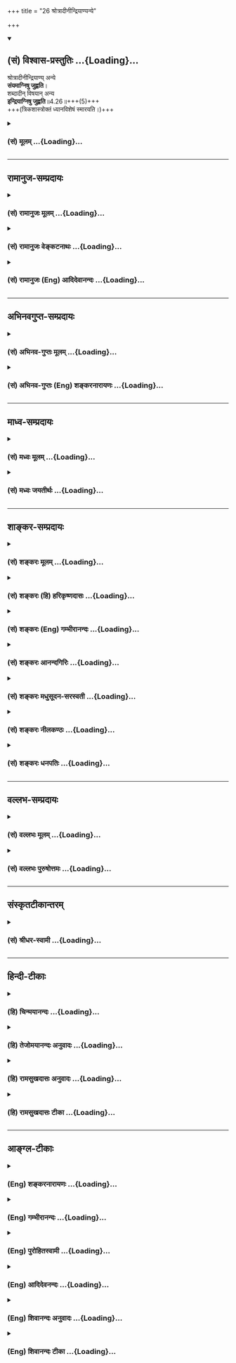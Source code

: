 +++
title = "26 श्रोत्रादीनीन्द्रियाण्यन्ये"

+++
<div class="js_include" newlevelforh1="2" title="(सं) विश्वास-प्रस्तुतिः" unfilled url="/mahAbhAratam/vyAsaH/shlokashaH/06-bhIShma-parva/03-bhagavad-gItA-parva/saMskRtam/vishvAsa-prastutiH/04_jnAna-yogaH_brahmArp/26_shrotrAdInIndriyA.md">
<details open><summary><h2>(सं) विश्वास-प्रस्तुतिः ...{Loading}...</h2></summary>

श्रोत्रादीनीन्द्रियाण्य् अन्ये  
**संयमाग्निषु जुह्वति**।  
शब्दादीन् विषयान् अन्य  
**इन्द्रियाग्निषु जुह्वति**॥4.26॥+++(5)+++  
+++(त्रिकशास्त्रोक्तं ध्यानविशेषं स्मारयति।)+++
</details>
</div>
<div class="js_include collapsed" newlevelforh1="3" title="(सं) मूलम्" unfilled url="/mahAbhAratam/vyAsaH/shlokashaH/06-bhIShma-parva/03-bhagavad-gItA-parva/saMskRtam/mUlam/04_jnAna-yogaH_brahmArp/26_shrotrAdInIndriyA.md">
<details><summary><h3>(सं) मूलम् ...{Loading}...</h3></summary>

श्रोत्रादीनीन्द्रियाण्यन्ये संयमाग्निषु जुह्वति।  
शब्दादीन्विषयानन्य इन्द्रियाग्निषु जुह्वति।।4.26।।
</details>
</div>


_________________
## रामानुज-सम्प्रदायः
<div class="js_include collapsed" newlevelforh1="3" title="(सं) रामानुजः मूलम्" unfilled url="/mahAbhAratam/vyAsaH/shlokashaH/06-bhIShma-parva/03-bhagavad-gItA-parva/saMskRtam/rAmAnujaH/mUlam/04_jnAna-yogaH_brahmArp/26_shrotrAdInIndriyA.md">
<details><summary><h3>(सं) रामानुजः मूलम् ...{Loading}...</h3></summary>

।।4.26।।**अन्ये** श्रोत्रादीनाम् इन्द्रियाणां संयमने प्रयतन्ते।
**शब्दादीन् विषयान् अन्ये** योगिनः इन्द्रियाणां
शब्दादिविषयप्रवणतानिवारणे प्रयतन्ते।

</details>
</div>
<div class="js_include collapsed" newlevelforh1="3" title="(सं) रामानुजः वेङ्कटनाथः" unfilled url="/mahAbhAratam/vyAsaH/shlokashaH/06-bhIShma-parva/03-bhagavad-gItA-parva/saMskRtam/rAmAnujaH/venkaTanAthaH/04_jnAna-yogaH_brahmArp/26_shrotrAdInIndriyA.md">
<details><summary><h3>(सं) रामानुजः वेङ्कटनाथः ...{Loading}...</h3></summary>

  
  
।।4.26।। श्रोत्रादीनि इत्यत्र संयमस्य साक्षादग्नित्वाभावाच्छ्रोत्रादेश्च
होतव्यत्वाभावात्तात्पर्यमाह अन्य इति। संयमस्याग्नित्वं श्रोत्रादीनां
निर्व्यापारत्वलक्षणभस्मसात्करणात्। नन्विन्द्रियनियमनमपि
सर्वकर्मयोगिसाधारणं कथमत्र विशिष्योच्यते इत्यत्रोक्तंसंयमने प्रयतन्त इति
एवमुत्तरत्रापिप्रयतन्ते इत्यनयोस्तात्पर्यं ग्राह्यम्। तथा
निष्ठाशब्देऽपि। अत्र प्रतीन्द्रियं संयमभेदात्संयमाग्निषु इति
बहुवचनम्। शब्दादीन् इत्यत्र इन्द्रियेषु शब्दादिविषयान् समर्पयन्तीति
भ्रमव्युदासायाहइन्द्रियाणां शब्दादिविषयप्रवणतानिवारण इति। इन्द्रियाणां
नियमनं हिश्रोत्रादीनि इत्यादिनोक्तम् अत्र तु इन्द्रियेभ्यः परा ह्यर्था
अर्थेभ्यश्च परं मनः कठो.1।3।10 इतिवद्विषयमनसोर्हि नियमनं क्रमेणोच्यते।
विषयस्य नियमनं नाम दूरीकरणम् तत्सन्निधिपरिहार इति यावत्। तत
एवेन्द्रियाणां तत्प्रवणता निवर्तत इति भावः। कस्तर्हीन्द्रियाग्निषु
शब्दादेर्होमो नाम उच्यते होमेन हविषो विनाशः क्रियते तद्वदत्र
शब्दादेरिन्द्रियेषु विनाशो नाम तत्सम्बन्धविनाशो विवक्षित इति।
यद्वाश्रोत्रादीनि इत्यत्र विषयसन्निधिपरिहारो विवक्षितः इह तु
सन्निहितानामपि विषयाणामकिञ्चित्करत्वापादनमिति विभागः। विषयप्रवणतानिवारण
इत्यनेनात्यन्तसमस्तविषयनिवृत्तेर्दुष्करत्वान्निषिद्धादिभ्योऽत्यन्तनिवारणं
धर्माविरुद्धेष्वतिसङ्गनिवृत्तिश्च विवक्षिता।  
  

</details>
</div>
<div class="js_include collapsed" newlevelforh1="3" title="(सं) रामानुजः (Eng) आदिदेवानन्दः" unfilled url="/mahAbhAratam/vyAsaH/shlokashaH/06-bhIShma-parva/03-bhagavad-gItA-parva/saMskRtam/rAmAnujaH/english/AdidevAnandaH/04_jnAna-yogaH_brahmArp/26_shrotrAdInIndriyA.md">
<details><summary><h3>(सं) रामानुजः (Eng) आदिदेवानन्दः ...{Loading}...</h3></summary>

4.26 Others endeavour towards the restraint of the senses like ear and the rest, i.e., keep themselves away from the objects pleasing to the senses. Other Yogins endeavour to prevent the attachment of the senses to sound and other objects of the senses, i.e., they abstain from the sense objects even when they are allowed to be near, by the discriminative process of belittling their valure and enjoyable nature.

</details>
</div>


_________________
## अभिनवगुप्त-सम्प्रदायः
<div class="js_include collapsed" newlevelforh1="3" title="(सं) अभिनव-गुप्तः मूलम्" unfilled url="/mahAbhAratam/vyAsaH/shlokashaH/06-bhIShma-parva/03-bhagavad-gItA-parva/saMskRtam/abhinava-guptaH/mUlam/04_jnAna-yogaH_brahmArp/26_shrotrAdInIndriyA.md">
<details><summary><h3>(सं) अभिनव-गुप्तः मूलम् ...{Loading}...</h3></summary>

।।4.26।। श्रोत्रादीनीति। अन्ये तु संयमाग्निष्विन्द्रियाणीति। संयमः मनः
तस्य ये अग्नयः प्रतिपन्नभावभावनारूपा अभिलाषप्लोषका विस्फुलिङ्गाः तेषु
इन्द्रियाणि अर्पयन्ति। अत एव ते तपोयज्ञाः। इतरे ज्ञानपरिदीपितेषु
फलदाहकेषु इन्द्रियाग्निषु विषयानर्पयन्ति भेदवासनानिरासायैव +++(K भोगवासना)+++
भोगानभिलषन्ति इत्युपनिषत्। तथाच मयैव लघ्व्यां प्रक्रियायामुक्तम् न
भोग्यं व्यतिरिक्तं हि भोक्तुस्त्वत्तो विभाव्यते।  
  
एष एव ही भोगो यत् तादात्म्यं भोक्तृभोग्ययोः।।4. इति स्पन्देऽपि +++(omits
स्पन्देऽपि and the succeeding hemistitch. )+++ भोक्तैव भोग्यभावेन सदा
सर्वत्र संस्थितः। इति।

</details>
</div>
<div class="js_include collapsed" newlevelforh1="3" title="(सं) अभिनव-गुप्तः (Eng) शङ्करनारायणः" unfilled url="/mahAbhAratam/vyAsaH/shlokashaH/06-bhIShma-parva/03-bhagavad-gItA-parva/saMskRtam/abhinava-guptaH/english/shankaranArAyaNaH/04_jnAna-yogaH_brahmArp/26_shrotrAdInIndriyA.md">
<details><summary><h3>(सं) अभिनव-गुप्तः (Eng) शङ्करनारायणः ...{Loading}...</h3></summary>

4.26 Srotradini etc. But others \[offer\] the sense-organs into the
fires of the restrainer. Restrainer : the mind. Its fires are the
tongues of flame that are in the form of subdued views of objects and
are capable of burning up desires. Into them they offer the
sense-organs. Hence, they are the performers of penance-sacrifices.
Still others offer objects into the fires of sense-organs that are fully
set-blaze by wisdom and that are capable of burning up the fruits \[of
actions\]. I.e., they seek enjoyment only for destroying the \[past\]
mental impression of differences \[between the enjoyer and the objects
of enjoyment\]. This is the secret and sacred truth. Hence I (Ag.) have
myself stated in the laghvi Prakriya (the Little Process) as : 'The
object of enjoyment does not manifest as different from you, the
enjoyer. Because, it is the \[process of\] enjoyment that itself is the
identification (or unity) of hte enjoyer and the object of enjoyment'.
In the \[work\] Spanda also \[it has been said\] : 'It is the enjoyer
himself who remains in all the instances and at all times, in the form
of the object of enjoyment'.

</details>
</div>


_________________
## माध्व-सम्प्रदायः
<div class="js_include collapsed" newlevelforh1="3" title="(सं) मध्वः मूलम्" unfilled url="/mahAbhAratam/vyAsaH/shlokashaH/06-bhIShma-parva/03-bhagavad-gItA-parva/saMskRtam/madhvaH/mUlam/04_jnAna-yogaH_brahmArp/26_shrotrAdInIndriyA.md">
<details><summary><h3>(सं) मध्वः मूलम् ...{Loading}...</h3></summary>

।।4.26।। Sri Madhvacharya did not comment on this sloka.

</details>
</div>
<div class="js_include collapsed" newlevelforh1="3" title="(सं) मध्वः जयतीर्थः" unfilled url="/mahAbhAratam/vyAsaH/shlokashaH/06-bhIShma-parva/03-bhagavad-gItA-parva/saMskRtam/madhvaH/jayatIrthaH/04_jnAna-yogaH_brahmArp/26_shrotrAdInIndriyA.md">
<details><summary><h3>(सं) मध्वः जयतीर्थः ...{Loading}...</h3></summary>

।।4.26।। Sri Jayatirtha did not comment on this sloka.

</details>
</div>


_________________
## शाङ्कर-सम्प्रदायः
<div class="js_include collapsed" newlevelforh1="3" title="(सं) शङ्करः मूलम्" unfilled url="/mahAbhAratam/vyAsaH/shlokashaH/06-bhIShma-parva/03-bhagavad-gItA-parva/saMskRtam/shankaraH/mUlam/04_jnAna-yogaH_brahmArp/26_shrotrAdInIndriyA.md">
<details><summary><h3>(सं) शङ्करः मूलम् ...{Loading}...</h3></summary>

।।4.26।। **श्रोत्रादीनि इन्द्रियाणि अन्ये** योगिनः **संयमाग्निषु।**
प्रतीन्द्रियं संयमो भिद्यते इति बहुवचनम्। संयमा एव अग्नयः तेषु
**जुह्वति** इन्द्रियसंयममेव कुर्वन्ति इत्यर्थः। शब्दादीन् विषयान् अन्ये
इन्द्रियाग्निषु इन्द्रियाण्येव अगन्यः तेषु इन्द्रियाग्निषु जुह्वति
श्रोत्रादिभिरविरुद्धविषयग्रहणं होमं मन्यन्ते।। किञ्च

</details>
</div>
<div class="js_include collapsed" newlevelforh1="3" title="(सं) शङ्करः (हि) हरिकृष्णदासः" unfilled url="/mahAbhAratam/vyAsaH/shlokashaH/06-bhIShma-parva/03-bhagavad-gItA-parva/saMskRtam/shankaraH/hindI/harikRShNadAsaH/04_jnAna-yogaH_brahmArp/26_shrotrAdInIndriyA.md">
<details><summary><h3>(सं) शङ्करः (हि) हरिकृष्णदासः ...{Loading}...</h3></summary>

।।4.26।। अन्य योगीजन संयमरूप अग्नियोंमें श्रोत्रादि इन्द्रियोंका हवन करते
हैं। संयम ही अग्नियाँ हैं उन्हींमें हवन करते हैं अर्थात् इन्द्रियोंका
संयम करते हैं। प्रत्येक इन्द्रियका संयम भिन्नभिन्न है इसलिये यहाँ
बहुवचनका प्रयोग किया गया है। अन्य ( साधकलोग ) इन्द्रियरूप अग्नियोंमें
शब्दादि विषयोंका हवन करते हैं। इन्द्रियाँ ही अग्नियाँ हैं उन
इन्द्रियाग्नियोंमें हवन करते हैं अर्थात् उन श्रोत्रादि इन्द्रियोंद्वारा
शास्त्रसम्मत विषयोंके ग्रहण करनेको ही होम मानते हैं।

</details>
</div>
<div class="js_include collapsed" newlevelforh1="3" title="(सं) शङ्करः (Eng) गम्भीरानन्दः" unfilled url="/mahAbhAratam/vyAsaH/shlokashaH/06-bhIShma-parva/03-bhagavad-gItA-parva/saMskRtam/shankaraH/english/gambhIrAnandaH/04_jnAna-yogaH_brahmArp/26_shrotrAdInIndriyA.md">
<details><summary><h3>(सं) शङ्करः (Eng) गम्भीरानन्दः ...{Loading}...</h3></summary>

4.26 Anye, others, other yogis; juhvati, offer; indriyani, the organs;
viz srotradini, car etc.; samyama-agnisu, in the fires of self-control.
The plural (in fires) is used because self-control is possible in
respect of each of the organs. Self-control itself is the fire. In that
they make the offering, i.e. they practise control of the organs. anye,
others; juhvati, offer; visayan, the objects; sabdadin, viz sound etc.;
indriyagnisu, in the fires of the organs. The organs themselves are the
fires. They make offerings in those fires with the organs of hearing
etc. They consider the perception of objects not prohibited by the
scriputures to be a sacrifice.

</details>
</div>
<div class="js_include collapsed" newlevelforh1="3" title="(सं) शङ्करः आनन्दगिरिः" unfilled url="/mahAbhAratam/vyAsaH/shlokashaH/06-bhIShma-parva/03-bhagavad-gItA-parva/saMskRtam/shankaraH/AnandagiriH/04_jnAna-yogaH_brahmArp/26_shrotrAdInIndriyA.md">
<details><summary><h3>(सं) शङ्करः आनन्दगिरिः ...{Loading}...</h3></summary>

।।4.26।। संप्रति यज्ञद्वयमुपन्यस्यति **श्रोत्रादीनीति।** बाह्यानां
करणानां मनसि संयमस्यैकत्वात्कथं संयमाग्निष्विति बहुवचनमित्याशङ्क्याह
**प्रतीन्द्रियमिति।** संयमानां प्रत्याहाराधिकरणत्वेन व्यवस्थितानां
मनोरूपाणां होमाधारत्वादग्नित्वं व्यपदिशति **संयमा इति।**
विषयेभ्योऽन्तर्बाह्यानीन्द्रियाणि प्रत्याहरन्तीति संयमयज्ञं संक्षिप्य
दर्शयति **इन्द्रियेति।** श्रोत्रादीन्द्रियाग्निषु शब्दादिविषयहोमस्य
तत्तदिन्द्रियैस्तत्तद्विषयोपभोगलक्षणस्य सर्वसाधारणत्वमाशङ्क्य
प्रतिषिद्धान्वर्जयित्वा रागद्वेषरहितो भूत्वा प्राप्तान्विषयानुपभुञ्जते
तैस्तैरिन्द्रियैरिति विवक्षितं होमं विशदयति **श्रोत्रादिभिरिति।**

</details>
</div>
<div class="js_include collapsed" newlevelforh1="3" title="(सं) शङ्करः मधुसूदन-सरस्वती" unfilled url="/mahAbhAratam/vyAsaH/shlokashaH/06-bhIShma-parva/03-bhagavad-gItA-parva/saMskRtam/shankaraH/madhusUdana-sarasvatI/04_jnAna-yogaH_brahmArp/26_shrotrAdInIndriyA.md">
<details><summary><h3>(सं) शङ्करः मधुसूदन-सरस्वती ...{Loading}...</h3></summary>

।।4.26।। तदनेन मुख्यगौणौ द्वौ यज्ञौ दर्शितौ यावद्धि किंचिद्वैदिकं
श्रेयःसाधनं तत्सर्वं यज्ञत्वेन संपाद्यते तत्र श्रोत्रादीनि
ज्ञानेन्द्रियाणि तानि शब्दादिविषयेभ्यः प्रत्याहृत्यान्ये प्रत्याहारपराः
संयमाग्निषु धारणा ध्यानं समाधिरिति त्रयमेकविषयं संयमशब्देनोच्यते। तथाचाह
भगवान्तपतञ्जलिःत्रयमेकत्र संयमः इति। तत्र हृत्पुण्डरीकादौ
मनसश्चिरकालस्थापनं धारणा। एवमेकत्र धृतस्य चित्तस्य
भगवदाकारवृत्तिप्रवाहोऽन्तराऽन्याकारप्रत्ययव्यवहितो ध्यानम्। सर्वथा
विजातीयप्रत्ययानन्तरितः सजातीयप्रत्ययप्रवाहः समाधिः। सतु चित्तभूमिभेदेन
द्विविधः संप्रज्ञातोऽसंप्रज्ञातश्च। चित्तस्य हि पञ्च भूमयो भवन्ति
क्षिप्तं मूढं विक्षिप्तमेकाग्रं निरुद्धमिति। तत्र
रागद्वेषादिवशाद्विषयेष्वभिनिविष्टं क्षिप्तं तन्द्रादिग्रस्तं मूढं सर्वदा
विषयासक्तमपि कदाचिद्ध्याननिष्ठं क्षिप्ताद्विशिष्टतया विक्षिप्तं तत्र
क्षिप्तमूढयोः समाधिशङ्कैव नास्ति। विक्षिप्ते तु चेतसि कादाचित्कः
समाधिर्विक्षेपप्राधान्याद्योगपक्षे न वर्तते किंतु
तीव्रपवनविक्षिप्तप्रदीपवत्स्यमेव नश्यति। एकाग्रं तु
एकविषयकधारावाहिकवृत्तिसमर्थं सत्त्वोद्रेकेण
तमोगुणकृततन्द्रादिरूपलयाभावादात्माकारवृत्तिः। साच
रजोगुणकृतचाञ्चल्यरूपविक्षेपाभावादेकविषयैवेति शुद्धे सत्त्वे भवति
चित्तमेकाग्रम् अस्यां भूमौ संप्रज्ञातः समाधिः। तत्र ध्येयाकारा वृत्तिरपि
भासते। तस्या अपि निरोधे निरुद्धं चित्तमसंप्रज्ञातसमाधिभूमिः।
तदुक्तंतस्या अपि निरोधे सर्ववृत्तिनिरोधान्निर्बीजः समाधिः इति। अयमेव
सर्वतो विरक्तस्य समाधिफलमपि सुखमनपेक्षमाणस्य योगिनो दृढभूमिः सन् धर्ममेघ
इत्युच्यते। तदुक्तंप्रसंख्यानेऽप्यकुसीदस्य सर्वथा विवेकख्यातेर्धर्ममेघः
समाधिः ततः क्लेशकर्मनिवृत्तिः इति। अनेन रूपेण संयमानां भेदादग्निष्विति
बहुवचनम्। तेषु इन्द्रियाणि जुह्वति धारणाध्यानसमाधिसिद्ध्यर्थं
सर्वाणीन्द्रियाणि स्वस्वविषयेभ्यः प्रत्याहरन्तीतत्यर्थः। तदुक्तं
स्वस्वविषयासंप्रयोगे चित्तरूपानुकार एवेन्द्रियाणां प्रत्याहारः इति।
विषयेभ्यो निगृहीतानीन्द्रियाणि चित्तरूपाण्येव भवन्ति। ततश्च
विक्षेपाभावाच्चित्तं धारणादिकं निर्वहतीत्यर्थः। तदनेन
प्रत्याहारधारणाध्यानसमाधिरूपं योगाङ्गचतुष्टमुक्तम्। तदेवं समाध्यवस्थायां
सर्वेन्द्रियवृत्तिनिरोधो यज्ञत्वेनोक्तः। इदानीं व्युत्थानावस्थायां
रागद्वेषराहित्येन विषयभोगो यः सोऽप्यपरो यज्ञ इत्याह शब्दादीन्विषयानन्य
इन्द्रियाग्निषु जुह्वति। अन्ये व्युत्थितावस्थाः
श्रोत्रादिभिरविरुद्धविषयग्रहणं स्पृहाशून्यत्वेनान्यसाधारणं कुर्वन्ति स
एव तेषां होमः।

</details>
</div>
<div class="js_include collapsed" newlevelforh1="3" title="(सं) शङ्करः नीलकण्ठः" unfilled url="/mahAbhAratam/vyAsaH/shlokashaH/06-bhIShma-parva/03-bhagavad-gItA-parva/saMskRtam/shankaraH/nIlakaNThaH/04_jnAna-yogaH_brahmArp/26_shrotrAdInIndriyA.md">
<details><summary><h3>(सं) शङ्करः नीलकण्ठः ...{Loading}...</h3></summary>

।।4.26।। यज्ञान्तरमाह **श्रोत्रादीनीति।** तत्र कंचिद्बाह्यमाभ्यन्तरं वा
विशेषमुपादाय तत्र चेतसो नियमनं क्रियते। ते च संयमा अनेकविषयत्वादनेके
पृथक्फलाश्च। तथा च योगसूत्रकृता प्रोक्तम्भुवनज्ञानं सूर्ये
संयमाच्चन्द्रे ताराव्यूहज्ञानं कण्ठकूपे क्षुत्पिपासानिवृत्ति रित्यादि। त
एवाग्नय इन्द्रियेन्धनसंहारहेतुत्वात् तेषु संयमाग्निषु श्रोत्रादीनि
जुह्वति प्रक्षिपन्ति। तत्र श्रोत्रमनाहते ध्वनौ संनियम्य
हंसोपनिषदुक्तरीत्या घण्टानादादीन्दशनादाननुभवन्ति। नहि तत्र सन्नियते
चेतसि शब्दान्तरग्रहणं तदा भवति सोऽयं श्रोत्रस्य संयमाग्नौ होमो बोध्यः।
एवमन्यत्रापि तद्वारा च निष्कलं तत्त्वं प्रतिपद्यन्ते। तथान्ये विषयेभ्यः
प्रत्याहृतकरणाः धारणाध्यानसमाध्यात्मकं मनसः संयमं एकत्र
मूलाधाराद्यन्यतमचक्रे कर्तुमशक्ताः समनस्केन्द्रियेषु
विषयवियोगाद्दग्धेन्धनानलवत्स्वयं विलीनेषु येषां
समाधिबुद्धिस्तैरिन्द्रियेषु विषया एवोपसंहृता न त्विन्द्रियादीनि मन आदिषु
पूर्वोक्तरीत्या उपसंहृतानि। तानेतानिन्द्रियचिन्तकान्प्रकृत्योक्तं
वायवीयेदशमन्वन्तराणीह तिष्ठन्तीन्द्रियचिन्तकाः इति।

</details>
</div>
<div class="js_include collapsed" newlevelforh1="3" title="(सं) शङ्करः धनपतिः" unfilled url="/mahAbhAratam/vyAsaH/shlokashaH/06-bhIShma-parva/03-bhagavad-gItA-parva/saMskRtam/shankaraH/dhanapatiH/04_jnAna-yogaH_brahmArp/26_shrotrAdInIndriyA.md">
<details><summary><h3>(सं) शङ्करः धनपतिः ...{Loading}...</h3></summary>

।।4.26।। श्रोत्रादीनि ज्ञानेन्द्रियाण्यन्ये योगिनः प्रत्याहारपराः
प्रतीन्द्रियं संयम्यप्रत्याहारस्य सत्त्वाद्बहुवचनम्। संयमा एवाग्नयस्तेषु
जुह्वति। इन्द्रियसंयमनमेव कुर्वन्तीत्यर्थः। यत्तु
धारणाध्यानसमाधित्रितयमेकविषयं संयमशब्देनोच्यते तत्र हृत्पुण्डरीकादौ
मनसश्चिरकालस्थापनं धारणा। एवमेकत्र धृतस्य चित्तस्य
भगवदाकारवृत्तिप्रवाहोऽन्तरान्तराऽन्याकारप्रत्ययव्यवहितो ध्यानम्। सर्वथा
विजातीय प्रत्ययानन्तरितः सजातीयप्रत्ययप्रवाहः समाधिः अनेन रुपेण संयमानां
भेदात् अग्निष्विति बहुवचनं तेष्विन्द्रियाणि जुह्वति
धारणाध्यानसमाधिसिद्य्धर्थं सर्वाणीन्द्रियाणि स्वस्वविषयेभ्यः
प्रत्याहरन्तीत्यर्थ इत्यादि तच्चिन्त्यम्। प्रत्याहाररुपेष्वग्निषु
श्रोत्रादीन्द्रियाणां होमस्यात्र विवक्षितत्वादन्यथा होमाधिकरणस्यालाभात्
ध्यानादीनां तु मनोहोमाधिकरणत्वादिति दिक्। एतेन तदनेन
प्रत्याहारध्यानधारणासमाधिरुपं योगाङ्गचतुष्टयमुक्तमिति प्रत्युक्तम्।
प्रत्याहारस्यैवात्राक्षरस्वारस्यात्प्रतीतेः। अतएव तत्र कंचित्
बाह्यमाभ्यन्तरं वा विशेषमुपादाय तत्र चेतसो नियमनं क्रियते। ते च संयमा
अनेकविषयत्वादनेके पृथक्फलाश्च। तथाच योगसूत्रकृता प्रोक्तंभुवनज्ञानं
सूर्यें संयमात् चन्द्रे ताराव्यूहज्ञानं कण्ठकूपे क्षुत्पिपासानिवृत्तिः
इत्यादीति परास्तम्। अन्ये तत्त्वविदः प्रारब्धवशादुपलब्धान् शब्दादीन्
शास्त्राविरुद्धान्विषयान् इन्द्रियाग्निषु जुह्वति
श्रोत्रादिभिरविरुद्धविषयग्रहणं होमं मन्यन्त इत्यर्थः। यत्तु तथान्ये
विषयेभ्यः प्रत्याहृतकरणाः धारणाध्यानसमाध्यात्मकं मनसः संयममेकत्र
मूलाधाराद्यन्यतमचक्रे कर्तुमशक्ताः समनस्केन्द्रियेषु
विषयवियोगाद्दग्धेन्धनानलवत्स्वयं विलीनेषु येषां समाधिबुद्धिस्तैः
समनस्केन्द्रियेषु विषया एवोपसंहृता इत्याद्यन्ये समनस्केन्द्रियेषु
विषयवियोगाद्दग्धेन्धनानलवत्स्वयं विलीनेषु येषां समाधिबुद्धिस्तैः
समनस्केन्द्रियेषु विषया एवोपसंहृता इत्याद्यन्ये वर्णयन्ति तदसत्।
इन्द्रियप्रत्याहाररुपस्य यज्ञस्य श्रोत्रादीनीत्यादिनोक्तत्वेन
यज्ञान्तरत्वाभावप्रसङ्गात्। उक्तरीत्या विषयासन्निकर्षाग्नौ इन्द्रियाणि
जुह्वतीति वक्तव्यत्वापत्तेश्चेति दिक्।

</details>
</div>


_________________
## वल्लभ-सम्प्रदायः
<div class="js_include collapsed" newlevelforh1="3" title="(सं) वल्लभः मूलम्" unfilled url="/mahAbhAratam/vyAsaH/shlokashaH/06-bhIShma-parva/03-bhagavad-gItA-parva/saMskRtam/vallabhaH/mUlam/04_jnAna-yogaH_brahmArp/26_shrotrAdInIndriyA.md">
<details><summary><h3>(सं) वल्लभः मूलम् ...{Loading}...</h3></summary>

।।4.26।। श्रोत्रादीनिति। अन्ये नैष्ठिकाः संयमरूपेष्वग्निषु प्रविलापयन्ति।
अन्ये उपकुर्वाणाः।

</details>
</div>
<div class="js_include collapsed" newlevelforh1="3" title="(सं) वल्लभः पुरुषोत्तमः" unfilled url="/mahAbhAratam/vyAsaH/shlokashaH/06-bhIShma-parva/03-bhagavad-gItA-parva/saMskRtam/vallabhaH/puruShottamaH/04_jnAna-yogaH_brahmArp/26_shrotrAdInIndriyA.md">
<details><summary><h3>(सं) वल्लभः पुरुषोत्तमः ...{Loading}...</h3></summary>

  
  
।।4.26।। **अन्ये** योगिनः **श्रोत्रादीनीन्द्रियाणि संयमाग्निषु जुह्वति**।  
अयम् अर्थः -  
योगेन मत्-प्राप्तीच्छया प्राप्ति-प्रतिबन्धकानीन्द्रियाणि निरोधात्मक-क्लेशाग्नौ भस्मी-कुर्वन्ति।  
**अन्ये** भक्ति-युत-योगिनः **शब्दादीन् विषयान्** मत्-कथाश्रवणादिरूपान् इन्द्रियाग्निषु
भगवत्-साक्षात्-कार-साधकतया ऽऽत्म-भावेनेन्द्रियेषु **जुह्वति**।  
  

</details>
</div>


_________________
## संस्कृतटीकान्तरम्
<div class="js_include collapsed" newlevelforh1="3" title="(सं) श्रीधर-स्वामी" unfilled url="/mahAbhAratam/vyAsaH/shlokashaH/06-bhIShma-parva/03-bhagavad-gItA-parva/saMskRtam/shrIdhara-svAmI/04_jnAna-yogaH_brahmArp/26_shrotrAdInIndriyA.md">
<details><summary><h3>(सं) श्रीधर-स्वामी ...{Loading}...</h3></summary>

।।4.26।।**श्रोत्रादीनीति।** अन्ये
नैष्ठिकब्रह्मचारिणस्तत्तदिन्द्रियसंयमरूपेष्वग्निषु श्रोत्रादीनि जुह्वति
प्रविलापयन्ति। इन्द्रियाणि निरुध्य संयमप्रधानास्तिष्ठन्तीत्यर्थः।
इन्द्रियाण्येवाग्नयस्तेषु शब्दादीनन्ये गृहस्था जुह्वति विषयान्।
भोगसमयेऽप्यनासक्ताः सन्तोऽग्नित्वेन भावितेष्विन्द्रियेषु हविष्ट्वेन
भाविताञ्शब्दादीन्प्रक्षिपन्तीत्यर्थः।

</details>
</div>


_________________
## हिन्दी-टीकाः
<div class="js_include collapsed" newlevelforh1="3" title="(हि) चिन्मयानन्दः" unfilled url="/mahAbhAratam/vyAsaH/shlokashaH/06-bhIShma-parva/03-bhagavad-gItA-parva/hindI/chinmayAnandaH/04_jnAna-yogaH_brahmArp/26_shrotrAdInIndriyA.md">
<details><summary><h3>(हि) चिन्मयानन्दः ...{Loading}...</h3></summary>

।।4.26।। सुपरिचित वैदिक यज्ञ के रूपक के द्वारा यहां सब यज्ञों अर्थात्
साधनाओं का निरूपण अर्जुन के लिये किया गया है। यज्ञ विधि में देवताओं का
अनुग्रह प्राप्त करने के लिये अग्नि में आहुतियाँ दी जाती थीं। इस रूपक के
द्वारा यह दर्शाया गया है कि इस विधि में न केवल आहुति भस्म हो जाती है
बल्कि उसके साथ ही देवता का आशीर्वाद भी प्राप्त होता है। आत्मज्ञानी पुरुष
अथवा साधकगण श्रोत्रादि इन्द्रियों की आहुति संयमाग्नि में देते हैं
अर्थात् वे आत्मसंयम का जीवन जीते हैं। इस प्रकार इन्द्रियों की बहिर्मुखी
प्रवृत्ति भस्म हो जाती है और साधक को आन्तरिक स्वातन्त्र्य का आनन्द भी
प्राप्त होता है। यह एक सुविदित तथ्य है कि इन्द्रियों को जितना अधिक
सन्तुष्ट रखने का प्रयत्न हम करते हैं वे उतनी ही अधिक प्रमथनशील होकर
हमारी शान्ति को लूट ले जाती हैं। आत्मसंयम की साधना के अभ्यास के द्वारा
ही साधक को ध्यान की योग्यता प्राप्त होती हैं। इस श्लोक की प्रथम पंक्ति
में इन्द्रिय संयम का उपदेश है तो दूसरी पंक्ति में मनसंयम का। इन्द्रियों
के द्वारा बाह्य विषयों की संवेदनाएं प्राप्त करके ही मन का अस्तित्व बना
रहता है। जहां शब्दस्पर्शादि पाँच विषयों का ग्रहण नहीं होता वहां मन कार्य
कर ही नहीं सकता। इसलिये विषयों से मन को अप्रभावित रखने की साधना यहां
बतायी गयी है जिसके अभ्यास से ध्यानाभ्यास के लिये आवश्यक मन की स्थिरता
प्राप्त की जा सकती है। जिस पुरुष ने मन को पूर्ण रूप से संयमित कर लिया है
उसके विषय में भगवान् कहते हैं अन्य (साधक) शब्दादिक विषयों को
इन्द्रियाग्नि में आहुति देते हैं। प्रथम विधि में विषयों की संवेदनाओं को
इन्द्रियों के प्रवेश द्वार पर ही संयमित किया जाता है जबकि दूसरी विधि में
(अभ्यांतर में ) मन के सूक्ष्मतर स्तर पर उन्हें नियन्त्रित करने की साधना
है। और भी दूसरे प्रकार के यज्ञ बताते हुए भगवान् कहते हैं

</details>
</div>
<div class="js_include collapsed" newlevelforh1="3" title="(हि) तेजोमयानन्दः अनुवादः" unfilled url="/mahAbhAratam/vyAsaH/shlokashaH/06-bhIShma-parva/03-bhagavad-gItA-parva/hindI/tejomayAnandaH/anuvAdaH/04_jnAna-yogaH_brahmArp/26_shrotrAdInIndriyA.md">
<details><summary><h3>(हि) तेजोमयानन्दः अनुवादः ...{Loading}...</h3></summary>

।।4.26।। अन्य (योगीजन) श्रोत्रादिक सब इन्द्रियों को संयमरूप अग्नि में
हवन करते हैं, और अन्य (लोग) शब्दादिक विषयों को इन्द्रियरूप अग्नि में
हवन करते हैं।।

</details>
</div>
<div class="js_include collapsed" newlevelforh1="3" title="(हि) रामसुखदासः अनुवादः" unfilled url="/mahAbhAratam/vyAsaH/shlokashaH/06-bhIShma-parva/03-bhagavad-gItA-parva/hindI/rAmasukhadAsaH/anuvAdaH/04_jnAna-yogaH_brahmArp/26_shrotrAdInIndriyA.md">
<details><summary><h3>(हि) रामसुखदासः अनुवादः ...{Loading}...</h3></summary>

।।4.26।। अन्य योगीलोग श्रोत्रादि समस्त इन्द्रियोंका संयमरूप अग्नियोंमें
हवन किया करते हैं और दूसरे योगीलोग शब्दादि विषयोंका इन्द्रियरूप
अग्नियोंमें हवन किया करते हैं।

</details>
</div>
<div class="js_include collapsed" newlevelforh1="3" title="(हि) रामसुखदासः टीका" unfilled url="/mahAbhAratam/vyAsaH/shlokashaH/06-bhIShma-parva/03-bhagavad-gItA-parva/hindI/rAmasukhadAsaH/TIkA/04_jnAna-yogaH_brahmArp/26_shrotrAdInIndriyA.md">
<details><summary><h3>(हि) रामसुखदासः टीका ...{Loading}...</h3></summary>

।।4.26।।***व्याख्या--*'श्रोत्रादीनीन्द्रियाण्यन्ये संयमाग्निषु
जुह्वति'--**यहाँ संयमरूप अग्नियोंमें इन्द्रियोंकी आहुति देनेको यज्ञ कहा
गया है। तात्पर्य यह है कि एकान्तकालमें श्रोत्र, त्वचा, नेत्र, रसना और
घ्रा--ये पाँचों इन्द्रियाँ अपने-अपने विषयों (क्रमशः शब्द, स्पर्श, रूप,
रस और गन्ध) की ओर बिलकुल प्रवृत्त न हों। इन्द्रियाँ संयमरूप ही बन
जायँ।  
  
पूरा संयम तभी समझना चाहिये, जब इन्द्रियाँ, मन, बुद्धि तथा अहम्--इन
सबमेंसे रागआसक्तिका सर्वथा अभाव हो जाय (गीता 2। 58 59 68)।  
  
**'शब्दादीन्विषयानन्य इन्द्रियाग्निषु जुह्वति'--**शब्द, स्पर्श, रूप, रस
और गन्ध--ये पाँच विषय हैं। विषयोंका इन्द्रियरूप अग्नियोंमें हवन करनेसे
वह यज्ञ हो जाता है। तात्पर्य यह है कि व्यवहारकालमें विषयोंका
इन्द्रियोंसे संयोग होते रहनेपर भी इन्द्रियोंमें कोई विकार उत्पन्न न हो
(गीता 2। 64 65)। इन्द्रियाँ राग-द्वेषसे रहित हो जायँ। इन्द्रियोंमें
राग-द्वेष उत्पन्न करनेकी शक्ति विषयोंमें रहे ही नहीं। इस श्लोकमें कहे गये
दोनों प्रकारके यज्ञोंमें राग-आसक्तिका सर्वथा अभाव होनेपर ही सिद्धि
(परमात्म-प्राप्ति) होती है। राग-आसक्तिको मिटानेके लिये ही दो प्रकारकी
प्रक्रियाका यज्ञरूपसे वर्णन किया गया है--

</details>
</div>


_________________
## आङ्ग्ल-टीकाः
<div class="js_include collapsed" newlevelforh1="3" title="(Eng) शङ्करनारायणः" unfilled url="/mahAbhAratam/vyAsaH/shlokashaH/06-bhIShma-parva/03-bhagavad-gItA-parva/english/shankaranArAyaNaH/04_jnAna-yogaH_brahmArp/26_shrotrAdInIndriyA.md">
<details><summary><h3>(Eng) शङ्करनारायणः ...{Loading}...</h3></summary>

4.26. \[Yet\] others offer the sense-organs like sense-of-hearing and the rest into the fiires of \[their\] restrainer; others offer the objects like sound and the rest into the fires of the sense-organs.

</details>
</div>
<div class="js_include collapsed" newlevelforh1="3" title="(Eng) गम्भीरानन्दः" unfilled url="/mahAbhAratam/vyAsaH/shlokashaH/06-bhIShma-parva/03-bhagavad-gItA-parva/english/gambhIrAnandaH/04_jnAna-yogaH_brahmArp/26_shrotrAdInIndriyA.md">
<details><summary><h3>(Eng) गम्भीरानन्दः ...{Loading}...</h3></summary>

4.26 Others offer the organs, viz ear etc., in the fires of self-control. Others offer the objects, viz sound etc., in the fires of the organs.

</details>
</div>
<div class="js_include collapsed" newlevelforh1="3" title="(Eng) पुरोहितस्वामी" unfilled url="/mahAbhAratam/vyAsaH/shlokashaH/06-bhIShma-parva/03-bhagavad-gItA-parva/english/purohitasvAmI/04_jnAna-yogaH_brahmArp/26_shrotrAdInIndriyA.md">
<details><summary><h3>(Eng) पुरोहितस्वामी ...{Loading}...</h3></summary>

4.26 Some sacrifice their physical senses in the fire of self-control;
others offer up their contact with external objects in the sacrificial fire of their senses.

</details>
</div>
<div class="js_include collapsed" newlevelforh1="3" title="(Eng) आदिदेवनन्दः" unfilled url="/mahAbhAratam/vyAsaH/shlokashaH/06-bhIShma-parva/03-bhagavad-gItA-parva/english/AdidevanandaH/04_jnAna-yogaH_brahmArp/26_shrotrAdInIndriyA.md">
<details><summary><h3>(Eng) आदिदेवनन्दः ...{Loading}...</h3></summary>

4.26 Others offer as oblations hearing and other senses in the fires of restraint. Some others offer as oblations the objects of the senses,
such as sound and the rest, into the fires of their senses.

</details>
</div>
<div class="js_include collapsed" newlevelforh1="3" title="(Eng) शिवानन्दः अनुवादः" unfilled url="/mahAbhAratam/vyAsaH/shlokashaH/06-bhIShma-parva/03-bhagavad-gItA-parva/english/shivAnandaH/anuvAdaH/04_jnAna-yogaH_brahmArp/26_shrotrAdInIndriyA.md">
<details><summary><h3>(Eng) शिवानन्दः अनुवादः ...{Loading}...</h3></summary>

4.26 Some again offer the organ of hearing and other senses as sacrifice in the fire of restraint; others offer sound and other objects of the senses as sacrifice in the fire of the senses.

</details>
</div>
<div class="js_include collapsed" newlevelforh1="3" title="(Eng) शिवानन्दः टीका" unfilled url="/mahAbhAratam/vyAsaH/shlokashaH/06-bhIShma-parva/03-bhagavad-gItA-parva/english/shivAnandaH/TIkA/04_jnAna-yogaH_brahmArp/26_shrotrAdInIndriyA.md">
<details><summary><h3>(Eng) शिवानन्दः टीका ...{Loading}...</h3></summary>

4.26 श्रोत्रादीनि इन्द्रियाणि organ of hearing and other senses; अन्ये
others; संयमाग्निषु in the fire of restraint; जुह्वति sacrifice;
शब्दादीन् विषयान् senseobjects such as sound; etc.; अन्ये others;
इन्द्रियाग्निषु in the fire of the senses; जुह्वति sacrifice.Commentary Some Yogis are constantly engaged in restraining the senses. They gather their senses under the guidance of the Self and do not allow them to come in contact with the sensual objects. This is also an act of sacficie. Others direct their senses only to the pure and unforbidden objects of the senses. This is also a kind of sacrifice.

</details>
</div>
